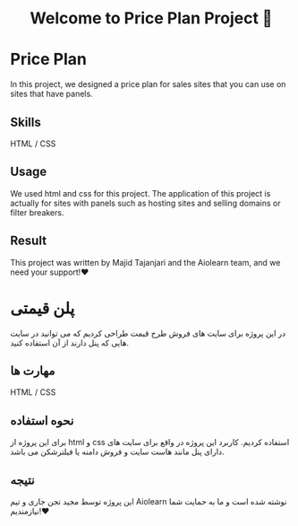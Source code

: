 <h1 align="center">Welcome to Price Plan Project 👋</h1>

# Price Plan

In this project, we designed a price plan for sales sites that you can use on sites that have panels.

## Skills

HTML / CSS

## Usage

We used html and css for this project.
The application of this project is actually for sites with panels such as hosting sites and selling domains or filter breakers.

## Result

This project was written by Majid Tajanjari and the Aiolearn team, and we need your support!❤️

# پلن قیمتی

در این پروژه برای سایت های فروش طرح قیمت طراحی کردیم که می توانید در سایت هایی که پنل دارند از آن استفاده کنید.

## مهارت ها

HTML / CSS

## نحوه استفاده

برای این پروژه از html و css استفاده کردیم.
کاربرد این پروژه در واقع برای سایت های دارای پنل مانند هاست سایت و فروش دامنه یا فیلترشکن می باشد.

## نتیجه

این پروژه توسط مجید تجن جاری و تیم Aiolearn نوشته شده است و ما به حمایت شما نیازمندیم!❤️
